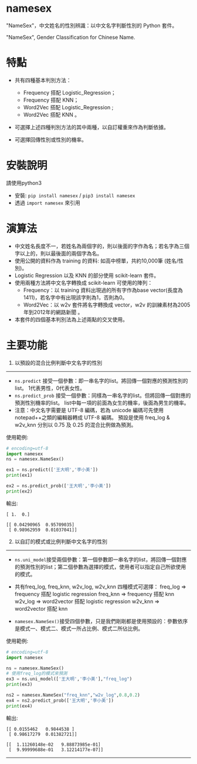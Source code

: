 namesex
========
"NameSex"，中文姓名的性別辨識：以中文名字判斷性別的 Python 套件。

"NameSex", Gender Classification for Chinese Name.

特點
========
* 共有四種基本判別方法：
    * Frequency 搭配 Logistic_Regression；
    * Frequency 搭配 KNN；
    * Word2Vec 搭配 Logistic_Regression ;
    * Word2Vec 搭配 KNN 。

* 可選擇上述四種判別方法的其中兩種，以自訂權重來作為判斷依據。
* 可選擇回傳性別或性別的機率。

安裝說明
=======
請使用python3

* 安裝: `pip install namesex` / `pip3 install namesex`
* 透過 `import namesex` 來引用

演算法
========
* 中文姓名長度不一，若姓名為兩個字的，則以後面的字作為名；若名字為三個字以上的，則以最後面的兩個字為名。
* 使用公開的資料作為 training 的資料: 如高中榜單，共約10,000筆 (姓名/性別)。
* Logistic Regression 以及 KNN 的部分使用 scikit-learn 套件。
* 使用兩種方法將中文名字轉換成 scikit-learn 可使用的陣列：
    * Frequency：以 training 資料出現過的所有字作為base vector(長度為1411)，若名字中有出現該字則為1，否則為0。
    * Word2Vec：以 w2v 套件將名字轉換成 vector，w2v 的訓練素材為2005年到2012年的網路新聞 。
* 本套件的四個基本判別法為上述兩點的交叉使用。

主要功能
=======
1. 以預設的混合比例判斷中文名字的性別
----------------
* `ns.predict` 接受一個參數：即一串名字的list。將回傳一個對應的預測性別的list。 1代表男性，0代表女性。
* `ns.predict_prob` 接受一個參數：同樣為一串名字的list。但將回傳一個對應的預測性別機率的list。 list中每一項的前面為女生的機率，後面為男生的機率。
* 注意：中文名字需要是 UTF-8 編碼，若為 unicode 編碼可先使用 notepad++之類的編輯器轉成 UTF-8 編碼。
預設是使用 freq_log & w2v_knn 分別以 0.75 及 0.25 的混合比例做為預測。

使用範例:

```python
# encoding=utf-8
import namesex
ns = namesex.NameSex()

ex1 = ns.predict(['王大明','李小美'])
print(ex1)

ex2 = ns.predict_prob(['王大明','李小美'])
print(ex2)

```

輸出:
  
    [ 1.  0.]

    [[ 0.04290965  0.95709035]
     [ 0.98962959  0.01037041]]


2. 以自訂的模式或比例判斷中文名字的性別
----------------
* `ns.uni_model`接受兩個參數：第一個參數即一串名字的list，將回傳一個對應的預測性別的list；第二個參數為選擇的模式，使用者可以指定自己所欲使用的模式。
* 共有freq_log, freq_knn, w2v_log, w2v_knn 四種模式可選擇：
  freq_log => frequency 搭配 logistic regression
  freq_knn => frequency 搭配 knn
  w2v_log  => word2vector 搭配 logistic regression
  w2v_knn  => word2vector 搭配 knn

* `namesex.NameSex()`接受四個參數，只是我們剛剛都是使用預設的：參數依序是模式一、模式二、模式一所占比例、模式二所佔比例。

使用範例:

```python
# encoding=utf-8
import namesex

ns = namesex.NameSex()
# 使用freq_log的模式來預測
ex3 = ns.uni_model(['王大明','李小美'],"freq_log")
print(ex3)

ns2 = namesex.NameSex("freq_knn","w2v_log",0.8,0.2)
ex4 = ns2.predict_prob(['王大明','李小美'])
print(ex4)

```

輸出:
  
    [[ 0.0155462   0.9844538 ]
     [ 0.98617279  0.01382721]]

    [[  1.11260148e-02   9.88873985e-01]
     [  9.99999688e-01   3.12214177e-07]]

--------------------
